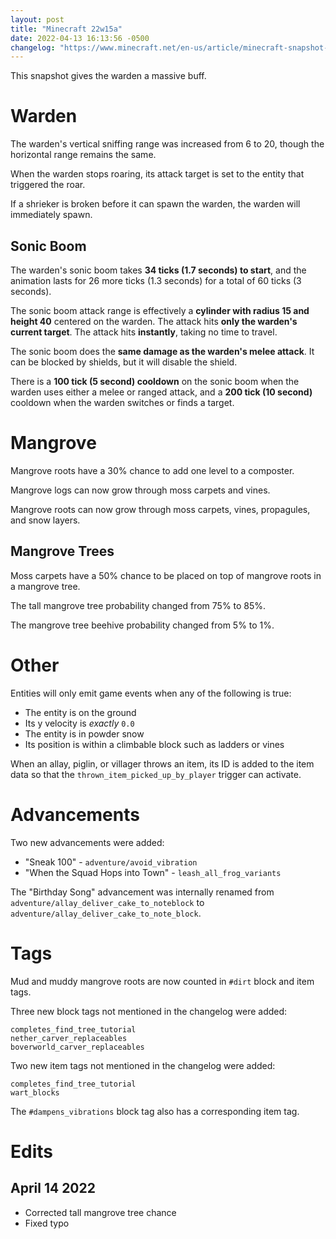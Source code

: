 ```yaml
---
layout: post
title: "Minecraft 22w15a"
date: 2022-04-13 16:13:56 -0500
changelog: "https://www.minecraft.net/en-us/article/minecraft-snapshot-22w15a"
---
```


This snapshot gives the warden a massive buff.

# Warden

The warden's vertical sniffing range was increased from 6 to 20, though the horizontal range remains the same.

When the warden stops roaring, its attack target is set to the entity that triggered the roar.

If a shrieker is broken before it can spawn the warden, the warden will immediately spawn.

## Sonic Boom

The warden's sonic boom takes **34 ticks (1.7 seconds) to start**, and the animation lasts for 26 more ticks (1.3 seconds) for a total of 60 ticks (3 seconds).

The sonic boom attack range is effectively a **cylinder with radius 15 and height 40** centered on the warden. The attack hits **only the warden's current target**. The attack hits **instantly**, taking no time to travel.

The sonic boom does the **same damage as the warden's melee attack**. It can be blocked by shields, but it will disable the shield.

There is a **100 tick (5 second) cooldown** on the sonic boom when the warden uses either a melee or ranged attack, and a **200 tick (10 second)** cooldown when the warden switches or finds a target.

# Mangrove

Mangrove roots have a 30% chance to add one level to a composter.

Mangrove logs can now grow through moss carpets and vines.

Mangrove roots can now grow through moss carpets, vines, propagules, and snow layers.

## Mangrove Trees

Moss carpets have a 50% chance to be placed on top of mangrove roots in a mangrove tree.

The tall mangrove tree probability changed from 75% to 85%.

The mangrove tree beehive probability changed from 5% to 1%.

# Other

Entities will only emit game events when any of the following is true:
- The entity is on the ground
- Its y velocity is *exactly* `0.0`
- The entity is in powder snow
- Its position is within a climbable block such as ladders or vines

When an allay, piglin, or villager throws an item, its ID is added to the item data so that the `thrown_item_picked_up_by_player` trigger can activate.

# Advancements

Two new advancements were added:
- "Sneak 100" - `adventure/avoid_vibration`
- "When the Squad Hops into Town" - `leash_all_frog_variants`

The "Birthday Song" advancement was internally renamed from `adventure/allay_deliver_cake_to_noteblock` to `adventure/allay_deliver_cake_to_note_block`.

# Tags

Mud and muddy mangrove roots are now counted in `#dirt` block and item tags.

Three new block tags not mentioned in the changelog were added:
```
completes_find_tree_tutorial
nether_carver_replaceables
boverworld_carver_replaceables
```

Two new item tags not mentioned in the changelog were added:
```
completes_find_tree_tutorial
wart_blocks
```

The `#dampens_vibrations` block tag also has a corresponding item tag.

# Edits

## April 14 2022

- Corrected tall mangrove tree chance
- Fixed typo

